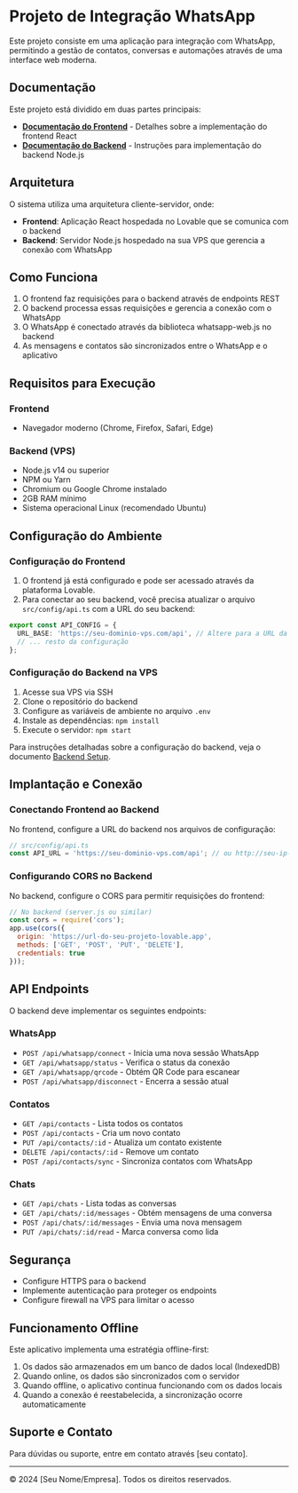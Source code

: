 
# Projeto de Integração WhatsApp

Este projeto consiste em uma aplicação para integração com WhatsApp, permitindo a gestão de contatos, conversas e automações através de uma interface web moderna.

## Documentação

Este projeto está dividido em duas partes principais:

- **[Documentação do Frontend](docs/frontend-documentation.md)** - Detalhes sobre a implementação do frontend React
- **[Documentação do Backend](docs/backend-documentation.md)** - Instruções para implementação do backend Node.js

## Arquitetura

O sistema utiliza uma arquitetura cliente-servidor, onde:

- **Frontend**: Aplicação React hospedada no Lovable que se comunica com o backend
- **Backend**: Servidor Node.js hospedado na sua VPS que gerencia a conexão com WhatsApp

## Como Funciona

1. O frontend faz requisições para o backend através de endpoints REST
2. O backend processa essas requisições e gerencia a conexão com o WhatsApp
3. O WhatsApp é conectado através da biblioteca whatsapp-web.js no backend
4. As mensagens e contatos são sincronizados entre o WhatsApp e o aplicativo

## Requisitos para Execução

### Frontend

- Navegador moderno (Chrome, Firefox, Safari, Edge)

### Backend (VPS)

- Node.js v14 ou superior
- NPM ou Yarn
- Chromium ou Google Chrome instalado
- 2GB RAM mínimo
- Sistema operacional Linux (recomendado Ubuntu)

## Configuração do Ambiente

### Configuração do Frontend

1. O frontend já está configurado e pode ser acessado através da plataforma Lovable.
2. Para conectar ao seu backend, você precisa atualizar o arquivo `src/config/api.ts` com a URL do seu backend:

```typescript
export const API_CONFIG = {
  URL_BASE: 'https://seu-dominio-vps.com/api', // Altere para a URL da sua VPS
  // ... resto da configuração
};
```

### Configuração do Backend na VPS

1. Acesse sua VPS via SSH
2. Clone o repositório do backend
3. Configure as variáveis de ambiente no arquivo `.env`
4. Instale as dependências: `npm install`
5. Execute o servidor: `npm start`

Para instruções detalhadas sobre a configuração do backend, veja o documento [Backend Setup](docs/howto-backend-setup.md).

## Implantação e Conexão

### Conectando Frontend ao Backend

No frontend, configure a URL do backend nos arquivos de configuração:

```typescript
// src/config/api.ts
const API_URL = 'https://seu-dominio-vps.com/api'; // ou http://seu-ip-vps:porta/api
```

### Configurando CORS no Backend

No backend, configure o CORS para permitir requisições do frontend:

```javascript
// No backend (server.js ou similar)
const cors = require('cors');
app.use(cors({
  origin: 'https://url-do-seu-projeto-lovable.app',
  methods: ['GET', 'POST', 'PUT', 'DELETE'],
  credentials: true
}));
```

## API Endpoints

O backend deve implementar os seguintes endpoints:

### WhatsApp

- `POST /api/whatsapp/connect` - Inicia uma nova sessão WhatsApp
- `GET /api/whatsapp/status` - Verifica o status da conexão
- `GET /api/whatsapp/qrcode` - Obtém QR Code para escanear
- `POST /api/whatsapp/disconnect` - Encerra a sessão atual

### Contatos

- `GET /api/contacts` - Lista todos os contatos
- `POST /api/contacts` - Cria um novo contato
- `PUT /api/contacts/:id` - Atualiza um contato existente
- `DELETE /api/contacts/:id` - Remove um contato
- `POST /api/contacts/sync` - Sincroniza contatos com WhatsApp

### Chats

- `GET /api/chats` - Lista todas as conversas
- `GET /api/chats/:id/messages` - Obtém mensagens de uma conversa
- `POST /api/chats/:id/messages` - Envia uma nova mensagem
- `PUT /api/chats/:id/read` - Marca conversa como lida

## Segurança

- Configure HTTPS para o backend
- Implemente autenticação para proteger os endpoints
- Configure firewall na VPS para limitar o acesso

## Funcionamento Offline

Este aplicativo implementa uma estratégia offline-first:

1. Os dados são armazenados em um banco de dados local (IndexedDB)
2. Quando online, os dados são sincronizados com o servidor
3. Quando offline, o aplicativo continua funcionando com os dados locais
4. Quando a conexão é reestabelecida, a sincronização ocorre automaticamente

## Suporte e Contato

Para dúvidas ou suporte, entre em contato através [seu contato].

---

© 2024 [Seu Nome/Empresa]. Todos os direitos reservados.
